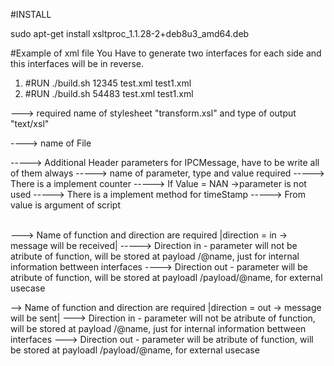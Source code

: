 #INSTALL 

sudo apt-get install xsltproc_1.1.28-2+deb8u3_amd64.deb

#Example of xml file 
You Have to generate two interfaces for each side and this interfaces will be in reverse.
1. #RUN ./build.sh 12345 test.xml test1.xml
2. #RUN ./build.sh 54483 test.xml test1.xml

<?xml version = "1.0"?>
<?xml-stylesheet type="text/xsl" href="transform.xsl"?> ---> required name of stylesheet "transform.xsl" and type of output "text/xsl"
<package name="Interface">                             ----> name of File
  
<element name="HelloMsgParameters">    -----> Additional Header parameters for IPCMessage, have to be write all of them always
	<parameter name="msgtype" type="uint8_t" value="1"/>               -----> name of parameter, type and value required
	<parameter name="msgCounter" type="uint8_t" value="m_counter"/>     -----> There is a implement counter 
	<parameter name="crc" type="uint16_t" value="NAN"/>		    -----> If Value = NAN ->parameter is not used
	<parameter name="timeStamp" type="uint32_t" value="getTimestamp()"/>  -----> There is a implement method for timeStamp
	<parameter name="from" type="uint32_t" value="12345"/>              -----> From value is argument of script
	<parameter name="to" type="uint32_t" value="54483"/>		     
	<parameter name="nextHeader" type="uint8_t" value="NAN"/>	
	<parameter name="reserved" type="uint8_t" value="NAN"/>
</element>
    
<function name="HelloMsg" direction="in"> ---> Name of function and direction are required |direction = in -> message will be received|
  <parameter name="id" type="int" value="2" direction="in"/> -----> Direction in - parameter will not be atribute of function, will be stored at payload /@name, just for internal information bettween interfaces
  <parameter name="context" type="std::string" direction="out"/> ----> Direction out - parameter will be atribute of function, will be stored at payloadl /payload/@name, for external usecase
  <parameter name="nieco" type="uint8_t" direction="out"/>
</function>
    
<function name="HelloMsgAck" direction="out"> --> Name of function and direction are required |direction = out -> message will be sent|
  <parameter name="id" type="int" value="2" direction="in"/> ---> Direction in - parameter will not be atribute of function, will be stored at payload /@name, just for internal information bettween interfaces
  <parameter name="context" type="std::string" direction="out"/> ---> Direction out - parameter will be atribute of function, will be stored at payloadl /payload/@name, for external usecase
  <parameter name="nieco" type="uint8_t" direction="out"/>
</function>
</package>
